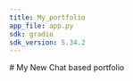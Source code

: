 ---title: My_portfolioapp_file: app.pysdk: gradiosdk_version: 5.34.2---#   M y   N e w   C h a t   b a s e d   p o r t f o l i o  
 
